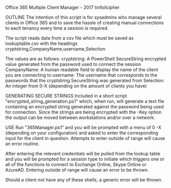 Office 365 Multiple Client Manager - 2017 tinfoilcipher

OUTLINE
The intention of this script is for sysadmins who manage several clients in Office 365 and to save the hassle of creating
manual connections to each tenancy every time a session is required.

The script reads data from a csv file which must be saved as lookuptable.csv with the headings
cryptstring,CompanyName,username,Selection

The values are as follows:
cryptstring: A PowerShell SecureString encrypted value generated from the password used to connect the session
CompanyName: A human readable field to display the name of the client you are connecting to
username: The username that corresponds to the passwords that the cryptstring SecureString was generated from
Selection: An integer from 0-X (depending on the amount of clients you have)

GENERATING SECURE STRINGS
Included in a short script "encrypted_string_generation.ps1" which, when run, will generate a text file containing an encrypted
string generated against the password being used for connection. Since the strings are being encrypted with the -Key option the
output can be moved between workstations and/or over a network.

USE
Run "365Manager.ps1" and you will be prompted with a menu of 0 -X (depending on your configuration) and asked to enter the
corresponding input for the client in question. Attempts to enter outside of range will cause an error routine.

After entering the relevant credentials will be pulled from the lookup table and you will be prompted for a session type to
initiate which triggers one or all of the functions to connect to Exchange Online, Skype Online or AzureAD. Entering outside of
range will cause an error to be thrown.

Should a client not have any of these shells, a generic error will be thrown.
